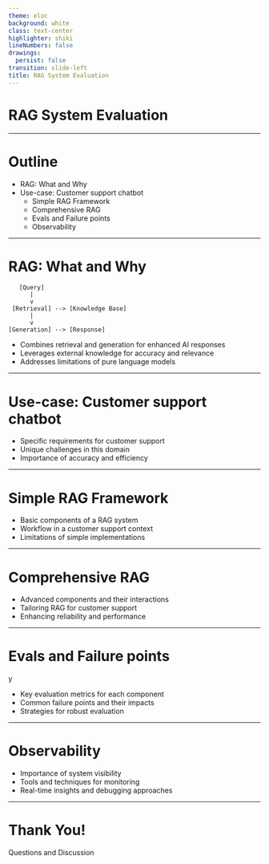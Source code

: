 ```yaml
---
theme: eloc
background: white
class: text-center
highlighter: shiki
lineNumbers: false
drawings:
  persist: false
transition: slide-left
title: RAG System Evaluation
---
```


# RAG System Evaluation

---

# Outline

- RAG: What and Why
- Use-case: Customer support chatbot
  - Simple RAG Framework
  - Comprehensive RAG
  - Evals and Failure points
  - Observability

---

# RAG: What and Why

```
   [Query]
      |
      v
 [Retrieval] --> [Knowledge Base]
      |
      v
[Generation] --> [Response]
```

- Combines retrieval and generation for enhanced AI responses
- Leverages external knowledge for accuracy and relevance
- Addresses limitations of pure language models

---

# Use-case: Customer support chatbot

- Specific requirements for customer support
- Unique challenges in this domain
- Importance of accuracy and efficiency

---

# Simple RAG Framework

- Basic components of a RAG system
- Workflow in a customer support context
- Limitations of simple implementations

---

# Comprehensive RAG

- Advanced components and their interactions
- Tailoring RAG for customer support
- Enhancing reliability and performance

---

# Evals and Failure points
y
- Key evaluation metrics for each component
- Common failure points and their impacts
- Strategies for robust evaluation

---

# Observability

- Importance of system visibility
- Tools and techniques for monitoring
- Real-time insights and debugging approaches

---

# Thank You!

Questions and Discussion
